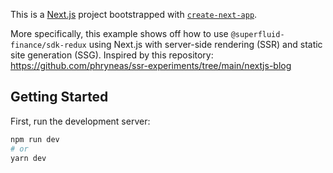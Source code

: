 This is a [Next.js](https://nextjs.org/) project bootstrapped with [`create-next-app`](https://github.com/vercel/next.js/tree/canary/packages/create-next-app).

More specifically, this example shows off how to use `@superfluid-finance/sdk-redux` using Next.js with server-side rendering (SSR) and static site generation (SSG). Inspired by this repository: https://github.com/phryneas/ssr-experiments/tree/main/nextjs-blog

## Getting Started

First, run the development server:

```bash
npm run dev
# or
yarn dev
```
